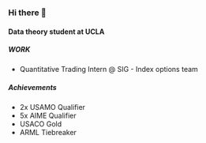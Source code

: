 ### Hi there 👋

#### Data theory student at UCLA

##### WORK
- Quantitative Trading Intern @ SIG - Index options team
##### Achievements
- 2x USAMO Qualifier
- 5x AIME Qualifier
- USACO Gold
- ARML Tiebreaker

<!--
**benl82/benl82** is a ✨ _special_ ✨ repository because its `README.md` (this file) appears on your GitHub profile.

Here are some ideas to get you started:

- 🔭 I’m currently working on ...
- 🌱 I’m currently learning ...
- 👯 I’m looking to collaborate on ...
- 🤔 I’m looking for help with ...
- 💬 Ask me about ...
- 📫 How to reach me: ...
- 😄 Pronouns: ...
- ⚡ Fun fact: ...
-->
